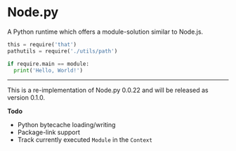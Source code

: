 # Node.py

A Python runtime which offers a module-solution similar to Node.js.

```python
this = require('that')
pathutils = require('./utils/path')

if require.main == module:
  print('Hello, World!')
```

---

This is a re-implementation of Node.py 0.0.22 and will be released as
version 0.1.0.

__Todo__

* Python bytecache loading/writing
* Package-link support
* Track currently executed `Module` in the `Context`
